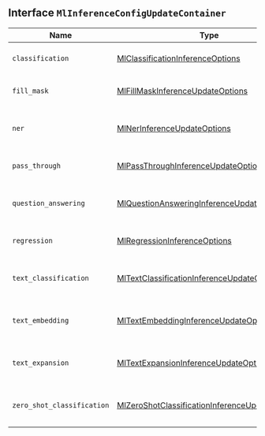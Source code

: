 ## Interface `MlInferenceConfigUpdateContainer`

| Name | Type | Description |
| - | - | - |
| `classification` | [MlClassificationInferenceOptions](./MlClassificationInferenceOptions.md) | Classification configuration for inference. |
| `fill_mask` | [MlFillMaskInferenceUpdateOptions](./MlFillMaskInferenceUpdateOptions.md) | Fill mask configuration for inference. |
| `ner` | [MlNerInferenceUpdateOptions](./MlNerInferenceUpdateOptions.md) | Named entity recognition configuration for inference. |
| `pass_through` | [MlPassThroughInferenceUpdateOptions](./MlPassThroughInferenceUpdateOptions.md) | Pass through configuration for inference. |
| `question_answering` | [MlQuestionAnsweringInferenceUpdateOptions](./MlQuestionAnsweringInferenceUpdateOptions.md) | Question answering configuration for inference |
| `regression` | [MlRegressionInferenceOptions](./MlRegressionInferenceOptions.md) | Regression configuration for inference. |
| `text_classification` | [MlTextClassificationInferenceUpdateOptions](./MlTextClassificationInferenceUpdateOptions.md) | Text classification configuration for inference. |
| `text_embedding` | [MlTextEmbeddingInferenceUpdateOptions](./MlTextEmbeddingInferenceUpdateOptions.md) | Text embedding configuration for inference. |
| `text_expansion` | [MlTextExpansionInferenceUpdateOptions](./MlTextExpansionInferenceUpdateOptions.md) | Text expansion configuration for inference. |
| `zero_shot_classification` | [MlZeroShotClassificationInferenceUpdateOptions](./MlZeroShotClassificationInferenceUpdateOptions.md) | Zeroshot classification configuration for inference. |
